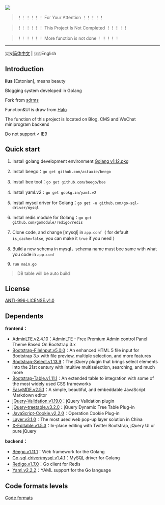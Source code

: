 ![](http://image.igerm.cn/img/20190325095035.png)

> ！！！！！！ For Your Attention  ！！！！！

> ！！！！！！ This Project Is Not Completed  ！！！！！

> ！！！！！！ More function is not done  ！！！！！

------------------------------
🇨🇳[简体中文](README.md) | 🇺🇸English

## Introduction

**ilus** [Estonian], means beauty 

Blogging system developed in Golang

Fork from [sdrms](https://github.com/lhtzbj12/sdrms)

Function&UI is draw from [Halo](https://github.com/halo-dev/halo)

The function of this project is located on Blog, CMS and WeChat miniprogram backend

Do not support < IE9

## Quick start

1. Install golang development environment [Golang v1.12.pkg](https://dl.google.com/go/go1.12.darwin-amd64.pkg)

2. Install beego：`go get github.com/astaxie/beego`

3. Install bee tool：`go get github.com/beego/bee`

4. Install yaml.v2：`go get gopkg.in/yaml.v2`

5. Install mysql driver for Golang：`go get -u github.com/go-sql-driver/mysql`

6. Install redis module for Golang：`go get github.com/gomodule/redigo/redis`

7. Clone code, and change [mysql] in `app.conf`（ for default `is_cache=false`, you can make it `true` if you need ）

8. Build a new schema in mysql，schema name must bee same with what you code in `app.conf`

9. `run main.go`

>DB table will be auto build

## License

[ANTI-996-LICENSE.v1.0](https://github.com/996icu/996.ICU/blob/master/LICENSE)



## Dependents



**frontend：**

- [AdminLTE.v2.4.10](https://github.com/ColorlibHQ/AdminLTE)：AdminLTE - Free Premium Admin control Panel Theme Based On Bootstrap 3.x
- [Bootstrap-FileInput.v5.0.0](https://github.com/kartik-v/bootstrap-fileinput)：An enhanced HTML 5 file input for Bootstrap 3.x with file preview, multiple selection, and more features
- [Bootstrap-Select.v1.13.9](https://github.com/snapappointments/bootstrap-select)：The jQuery plugin that brings select elements into the 21st century with intuitive multiselection, searching, and much more
- [Bootstrap-Table.v1.11.1](https://github.com/wenzhixin/bootstrap-table)：An extended table to integration with some of the most widely used CSS frameworks
- [EasyMDE.v2.5.1](https://github.com/Ionaru/easy-markdown-editor)：A simple, beautiful, and embeddable JavaScript Markdown editor
- [jQuery-Validation.v1.19.0](https://github.com/jquery-validation/jquery-validation)：jQuery Validation plugin
- [jQuery-treetable.v3.2.0](https://github.com/ludo/jquery-treetable)：jQuery Dynamic Tree Table Plug-in
- [JavaScript-Cookie.v2.2.0](https://github.com/js-cookie/js-cookie)：Operation Cookie Plug-in
- [Layer.v3.1.0](https://github.com/sentsin/layer)：The most used web pop-up layer solution in China 
- [X-Editable.v1.5.3](https://github.com/vitalets/x-editable)：In-place editing with Twitter Bootstrap, jQuery UI or pure jQuery


**backend：**

- [Beego.v1.11.1](https://github.com/astaxie/beego)：Web framework for the Golang
- [Go-sql-driver/mysql.v1.4.1](https://github.com/go-sql-driver/mysql)：MySQL driver for Golang
- [Redigo.v1.7.0](https://github.com/gomodule/redigo)：Go client for Redis
- [Yaml.v2.2.2](https://github.com/go-yaml/yaml)：YAML support for the Go language

## Code formats levels
[Code formats](https://goreportcard.com/report/github.com/wellmoonloft/ilus)


